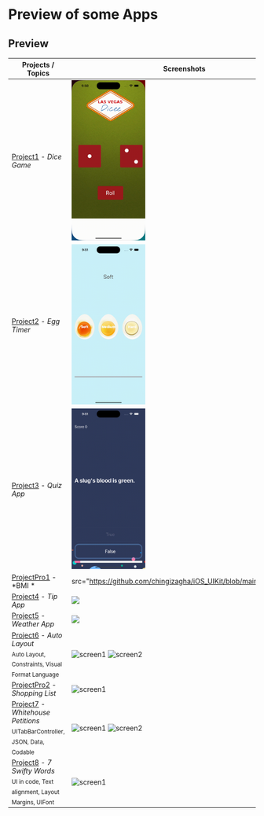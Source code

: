 # Preview of some Apps

## Preview

Projects / Topics                                                                                                                                                            | Screenshots
---                                                                                                                                                                          |---
[Project1](Dicee) - *Dice Game*                                      <br/><sub>                            </sub> | <img src="https://github.com/chingizagha/iOS_UIKit/blob/main/gif/diceGame.gif" width="150">  |
[Project2](EggTimer) - *Egg Timer*                                        <br/><sub>                                             </sub> | <img src="https://github.com/chingizagha/iOS_UIKit/blob/main/gif/eggTimer.gif" width="150">  |
[Project3](Quizzler) - *Quiz App*                  <br/><sub>                                  </sub> | <img src="https://github.com/chingizagha/iOS_UIKit/blob/main/gif/QuizGame.gif" width="150">  |
[ProjectPro1](BMI-Calculator) - *BMI *                                 <br/><sub>                                                                         </sub> |  src="https://github.com/chingizagha/iOS_UIKit/blob/main/gif/BMI.gif" |
[Project4](Tipsy) - *Tip App*                                        <br/><sub>                   </sub> | <img src="https://github.com/chingizagha/iOS_UIKit/blob/main/gif/TipApp.gif" width="150">|
[Project5](Clima(WeatherApp)) - *Weather App*                                      <br/><sub>                   </sub> | <img src="https://github.com/chingizagha/iOS_UIKit/blob/main/gif/WeatherApp.gif" width="150"> |
[Project6](Project6) - *Auto Layout*                                     <br/><sub> Auto Layout, Constraints, Visual Format Language                        </sub> | ![screen1](screenshots/project6SS1.png) ![screen2](screenshots/project6SS2.png) |
[ProjectPro2](ProjectPro2) - *Shopping List*                                 <br/><sub>                                                                         </sub> | ![screen1](screenshots/projectPro2SS1.png) |
[Project7](Project7) - *Whitehouse Petitions*                                        <br/><sub> UITabBarController, JSON, Data, Codable                                 </sub> | ![screen1](screenshots/project7SS1.png) ![screen2](screenshots/project7SS2.png) |
[Project8](Project8) - *7 Swifty Words*                                        <br/><sub> UI in code, Text alignment, Layout Margins, UIFont                      </sub> | ![screen1](screenshots/project8SS1.png) |

